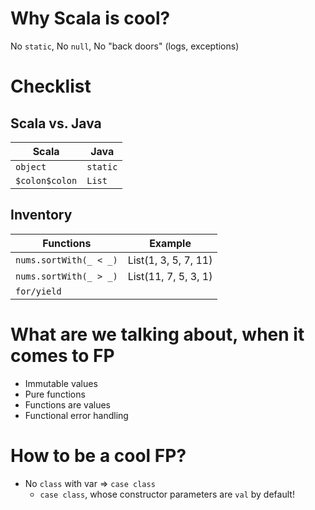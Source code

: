 # Why Scala is cool?
No `static`, No `null`, No "back doors" (logs, exceptions)

# Checklist

## Scala vs. Java

| Scala          | Java     |
|----------------|----------|
| `object`       | `static` |
| `$colon$colon` | `List`   |

## Inventory
| Functions              | Example                |
|------------------------|------------------------|
| `nums.sortWith(_ < _)` | List(1, 3, 5, 7, 11)   |
| `nums.sortWith(_ > _)` | List(11, 7, 5, 3, 1)   |
| `for/yield`            ||

# What are we talking about, when it comes to FP

- Immutable values
- Pure functions
- Functions are values
- Functional error handling

# How to be a cool FP?

- No `class` with var => `case class`
    - `case class`, whose constructor parameters are `val` by default! 